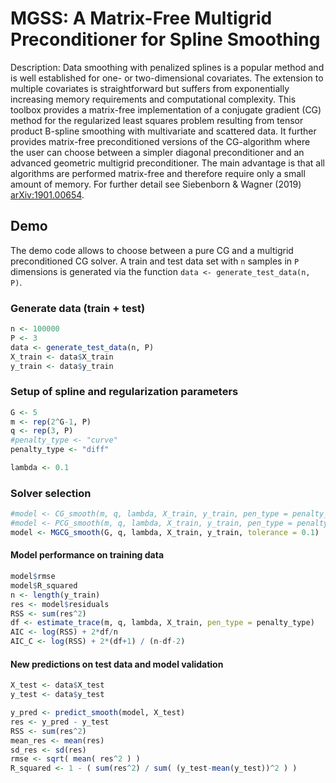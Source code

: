 # MGSS: A Matrix-Free Multigrid Preconditioner for Spline Smoothing
Description: Data smoothing with penalized splines is a popular method and is well established for one- or two-dimensional covariates. The extension to multiple covariates is straightforward but suffers from exponentially increasing memory requirements and computational complexity. This toolbox provides a matrix-free implementation of a conjugate gradient (CG) method for the regularized least squares problem resulting from tensor product B-spline smoothing with multivariate and scattered data. It further provides matrix-free preconditioned versions of the CG-algorithm where the user can choose between a simpler diagonal preconditioner and an advanced geometric multigrid preconditioner. The main advantage is that all algorithms are performed matrix-free and therefore require only a small amount of memory. For further detail see Siebenborn & Wagner (2019) <arXiv:1901.00654>.

## Demo
The demo code allows to choose between a pure CG and a multigrid preconditioned CG solver.
A train and test data set with `n` samples in `P` dimensions is generated via the function `data <- generate_test_data(n, P)`.

### Generate data (train + test)

```R
n <- 100000
P <- 3
data <- generate_test_data(n, P)
X_train <- data$X_train
y_train <- data$y_train
```
### Setup of spline and regularization parameters

```R
G <- 5
m <- rep(2^G-1, P)
q <- rep(3, P)
#penalty_type <- "curve"
penalty_type <- "diff"

lambda <- 0.1
```
### Solver selection

```R
#model <- CG_smooth(m, q, lambda, X_train, y_train, pen_type = penalty_type, tolerance = 0.1)
#model <- PCG_smooth(m, q, lambda, X_train, y_train, pen_type = penalty_type)
model <- MGCG_smooth(G, q, lambda, X_train, y_train, tolerance = 0.1)
```

#### Model performance on training data

```R
model$rmse
model$R_squared
n <- length(y_train)
res <- model$residuals
RSS <- sum(res^2)
df <- estimate_trace(m, q, lambda, X_train, pen_type = penalty_type)
AIC <- log(RSS) + 2*df/n
AIC_C <- log(RSS) + 2*(df+1) / (n-df-2)
```

#### New predictions on test data and model validation
```R
X_test <- data$X_test
y_test <- data$y_test

y_pred <- predict_smooth(model, X_test)
res <- y_pred - y_test
RSS <- sum(res^2)
mean_res <- mean(res)
sd_res <- sd(res)
rmse <- sqrt( mean( res^2 ) )
R_squared <- 1 - ( sum(res^2) / sum( (y_test-mean(y_test))^2 ) )
```
